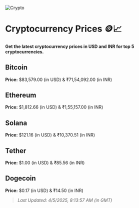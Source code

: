 
![Crypto](https://www.techguide.com.au/wp-content/uploads/2020/11/crypto3.jpeg)

# Cryptocurrency Prices 🪙📈

#### Get the latest cryptocurrency prices in USD and INR for top 5 cryptocurrencies.

## Bitcoin

**Price:** $83,579.00 (in USD) & ₹71,54,092.00 (in INR)

## Ethereum

**Price:** $1,812.66 (in USD) & ₹1,55,157.00 (in INR)

## Solana

**Price:** $121.16 (in USD) & ₹10,370.51 (in INR)

## Tether

**Price:** $1.00 (in USD) & ₹85.56 (in INR)

## Dogecoin

**Price:** $0.17 (in USD) & ₹14.50 (in INR)

> _Last Updated: 4/5/2025, 8:13:57 AM (in GMT)_
